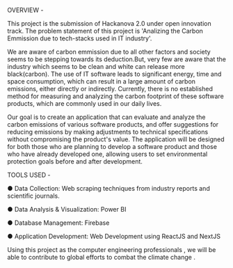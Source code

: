OVERVIEW -

This project is the submission of Hackanova 2.0 under open innovation track. The problem statement of this project is 'Analizing the Carbon Emmission due to tech-stacks used in IT industry'.

We are aware of carbon emmission due to all other factors and society seems to be stepping towards its deduction.But, very few are aware that the industry which seems to be clean and white can release more black(carbon).
The use of IT software leads to significant energy, time and space consumption,
which can result in a large amount of carbon emissions, either directly or
indirectly. Currently, there is no established method for measuring and
analyzing the carbon footprint of these software products, which are commonly
used in our daily lives.

Our goal is to create an application that can evaluate and analyze the
carbon emissions of various software products, and offer suggestions for
reducing emissions by making adjustments to technical specifications
without compromising the product's value.
The application will be designed for both those who are planning to
develop a software product and those who have already developed one,
allowing users to set environmental protection goals before and after
development.

TOOLS USED - 

● Data Collection: Web scraping techniques from industry reports and
scientific journals.

● Data Analysis & Visualization: Power BI

● Database Management: Firebase

● Application Development: Web Development using ReactJS and NextJS

Using this project as the computer engineering professionals , we will be able to contribute to global efforts to combat the climate change .



